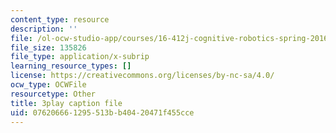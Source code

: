 ```yaml
---
content_type: resource
description: ''
file: /ol-ocw-studio-app/courses/16-412j-cognitive-robotics-spring-2016/076206661295513bb40420471f455cce_I2uSCTUHsUI.vtt
file_size: 135826
file_type: application/x-subrip
learning_resource_types: []
license: https://creativecommons.org/licenses/by-nc-sa/4.0/
ocw_type: OCWFile
resourcetype: Other
title: 3play caption file
uid: 07620666-1295-513b-b404-20471f455cce
---
```

